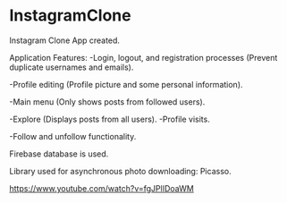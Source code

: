 # InstagramClone
Instagram Clone App created.

Application Features:
-Login, logout, and registration processes (Prevent duplicate usernames and emails).

-Profile editing (Profile picture and some personal information).

-Main menu (Only shows posts from followed users).

-Explore (Displays posts from all users).
-Profile visits.

-Follow and unfollow functionality. 

Firebase database is used. 

Library used for asynchronous photo downloading: Picasso. 

https://www.youtube.com/watch?v=fgJPlIDoaWM
